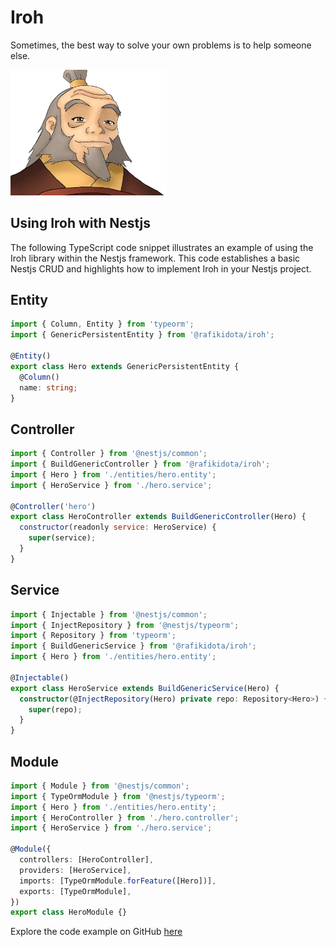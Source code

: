 # Iroh

Sometimes, the best way to solve your own problems is to help someone else.

<img 
alt="Iroh"
src = "https://github.com/rafikidota/assets/raw/main/iroh/iroh.jpg?raw=true" 
style="width:250px"/>

## Using Iroh with Nestjs

The following TypeScript code snippet illustrates an example of using the Iroh library within the Nestjs framework. This code establishes a basic Nestjs CRUD and highlights how to implement Iroh in your Nestjs project.

## Entity

```ts
import { Column, Entity } from 'typeorm';
import { GenericPersistentEntity } from '@rafikidota/iroh';

@Entity()
export class Hero extends GenericPersistentEntity {
  @Column()
  name: string;
}
```

## Controller

```js
import { Controller } from '@nestjs/common';
import { BuildGenericController } from '@rafikidota/iroh';
import { Hero } from './entities/hero.entity';
import { HeroService } from './hero.service';

@Controller('hero')
export class HeroController extends BuildGenericController(Hero) {
  constructor(readonly service: HeroService) {
    super(service);
  }
}
```

## Service

```ts
import { Injectable } from '@nestjs/common';
import { InjectRepository } from '@nestjs/typeorm';
import { Repository } from 'typeorm';
import { BuildGenericService } from '@rafikidota/iroh';
import { Hero } from './entities/hero.entity';

@Injectable()
export class HeroService extends BuildGenericService(Hero) {
  constructor(@InjectRepository(Hero) private repo: Repository<Hero>) {
    super(repo);
  }
}
```

## Module

```ts
import { Module } from '@nestjs/common';
import { TypeOrmModule } from '@nestjs/typeorm';
import { Hero } from './entities/hero.entity';
import { HeroController } from './hero.controller';
import { HeroService } from './hero.service';

@Module({
  controllers: [HeroController],
  providers: [HeroService],
  imports: [TypeOrmModule.forFeature([Hero])],
  exports: [TypeOrmModule],
})
export class HeroModule {}
```

Explore the code example on GitHub [here](https://github.com/rafikidota/nestjs-iroh/)
